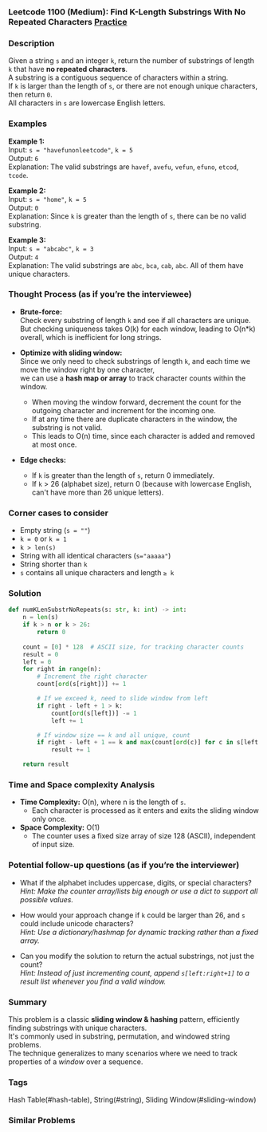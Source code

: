 ### Leetcode 1100 (Medium): Find K-Length Substrings With No Repeated Characters [Practice](https://leetcode.com/problems/find-k-length-substrings-with-no-repeated-characters)

### Description  
Given a string `s` and an integer `k`, return the number of substrings of length `k` that have **no repeated characters**.  
A substring is a contiguous sequence of characters within a string.  
If `k` is larger than the length of `s`, or there are not enough unique characters, then return `0`.  
All characters in `s` are lowercase English letters.

### Examples  

**Example 1:**  
Input: `s = "havefunonleetcode"`, `k = 5`  
Output: `6`  
Explanation: The valid substrings are `havef`, `avefu`, `vefun`, `efuno`, `etcod`, `tcode`.

**Example 2:**  
Input: `s = "home"`, `k = 5`  
Output: `0`  
Explanation: Since `k` is greater than the length of `s`, there can be no valid substring.

**Example 3:**  
Input: `s = "abcabc"`, `k = 3`  
Output: `4`  
Explanation: The valid substrings are `abc`, `bca`, `cab`, `abc`. All of them have unique characters.

### Thought Process (as if you’re the interviewee)  
- **Brute-force:**  
  Check every substring of length `k` and see if all characters are unique.  
  But checking uniqueness takes O(k) for each window, leading to O(n\*k) overall, which is inefficient for long strings.
  
- **Optimize with sliding window:**  
  Since we only need to check substrings of length `k`, and each time we move the window right by one character,  
  we can use a **hash map or array** to track character counts within the window.  
  - When moving the window forward, decrement the count for the outgoing character and increment for the incoming one.  
  - If at any time there are duplicate characters in the window, the substring is not valid.  
  - This leads to O(n) time, since each character is added and removed at most once.

- **Edge checks:**  
  - If `k` is greater than the length of `s`, return 0 immediately.
  - If `k` > 26 (alphabet size), return 0 (because with lowercase English, can't have more than 26 unique letters).

### Corner cases to consider  
- Empty string (`s = ""`)
- `k = 0` or `k = 1`
- `k > len(s)`
- String with all identical characters (`s="aaaaa"`)
- String shorter than `k`
- `s` contains all unique characters and length `≥ k`

### Solution

```python
def numKLenSubstrNoRepeats(s: str, k: int) -> int:
    n = len(s)
    if k > n or k > 26:
        return 0
    
    count = [0] * 128  # ASCII size, for tracking character counts
    result = 0
    left = 0
    for right in range(n):
        # Increment the right character
        count[ord(s[right])] += 1

        # If we exceed k, need to slide window from left
        if right - left + 1 > k:
            count[ord(s[left])] -= 1
            left += 1

        # If window size == k and all unique, count
        if right - left + 1 == k and max(count[ord(c)] for c in s[left:right+1]) == 1:
            result += 1

    return result
```

### Time and Space complexity Analysis  

- **Time Complexity:** O(n), where n is the length of `s`.
  - Each character is processed as it enters and exits the sliding window only once.
- **Space Complexity:** O(1)
  - The counter uses a fixed size array of size 128 (ASCII), independent of input size.

### Potential follow-up questions (as if you’re the interviewer)  

- What if the alphabet includes uppercase, digits, or special characters?  
  *Hint: Make the counter array/lists big enough or use a dict to support all possible values.*

- How would your approach change if `k` could be larger than 26, and `s` could include unicode characters?  
  *Hint: Use a dictionary/hashmap for dynamic tracking rather than a fixed array.*

- Can you modify the solution to return the actual substrings, not just the count?  
  *Hint: Instead of just incrementing count, append `s[left:right+1]` to a result list whenever you find a valid window.*

### Summary  
This problem is a classic **sliding window & hashing** pattern, efficiently finding substrings with unique characters.  
It's commonly used in substring, permutation, and windowed string problems.  
The technique generalizes to many scenarios where we need to track properties of a *window* over a sequence.

### Tags
Hash Table(#hash-table), String(#string), Sliding Window(#sliding-window)

### Similar Problems
